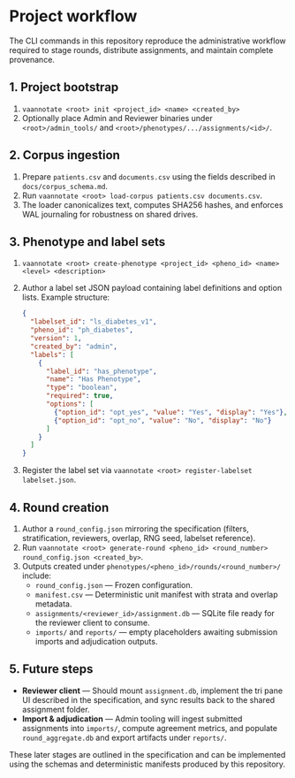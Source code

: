 # Project workflow

The CLI commands in this repository reproduce the administrative
workflow required to stage rounds, distribute assignments, and maintain
complete provenance.

## 1. Project bootstrap

1. `vaannotate <root> init <project_id> <name> <created_by>`
2. Optionally place Admin and Reviewer binaries under
   `<root>/admin_tools/` and `<root>/phenotypes/.../assignments/<id>/`.

## 2. Corpus ingestion

1. Prepare `patients.csv` and `documents.csv` using the fields described
   in `docs/corpus_schema.md`.
2. Run `vaannotate <root> load-corpus patients.csv documents.csv`.
3. The loader canonicalizes text, computes SHA256 hashes, and enforces
   WAL journaling for robustness on shared drives.

## 3. Phenotype and label sets

1. `vaannotate <root> create-phenotype <project_id> <pheno_id> <name> <level> <description>`
2. Author a label set JSON payload containing label definitions and
   option lists. Example structure:

   ```json
   {
     "labelset_id": "ls_diabetes_v1",
     "pheno_id": "ph_diabetes",
     "version": 1,
     "created_by": "admin",
     "labels": [
       {
         "label_id": "has_phenotype",
         "name": "Has Phenotype",
         "type": "boolean",
         "required": true,
         "options": [
           {"option_id": "opt_yes", "value": "Yes", "display": "Yes"},
           {"option_id": "opt_no", "value": "No", "display": "No"}
         ]
       }
     ]
   }
   ```

3. Register the label set via `vaannotate <root> register-labelset labelset.json`.

## 4. Round creation

1. Author a `round_config.json` mirroring the specification (filters,
   stratification, reviewers, overlap, RNG seed, labelset reference).
2. Run `vaannotate <root> generate-round <pheno_id> <round_number> round_config.json <created_by>`.
3. Outputs created under
   `phenotypes/<pheno_id>/rounds/<round_number>/` include:
   * `round_config.json` — Frozen configuration.
   * `manifest.csv` — Deterministic unit manifest with strata and overlap
     metadata.
   * `assignments/<reviewer_id>/assignment.db` — SQLite file ready for
     the reviewer client to consume.
   * `imports/` and `reports/` — empty placeholders awaiting submission
     imports and adjudication outputs.

## 5. Future steps

* **Reviewer client** — Should mount `assignment.db`, implement the tri
  pane UI described in the specification, and sync results back to the
  shared assignment folder.
* **Import & adjudication** — Admin tooling will ingest submitted
  assignments into `imports/`, compute agreement metrics, and populate
  `round_aggregate.db` and export artifacts under `reports/`.

These later stages are outlined in the specification and can be
implemented using the schemas and deterministic manifests produced by
this repository.
